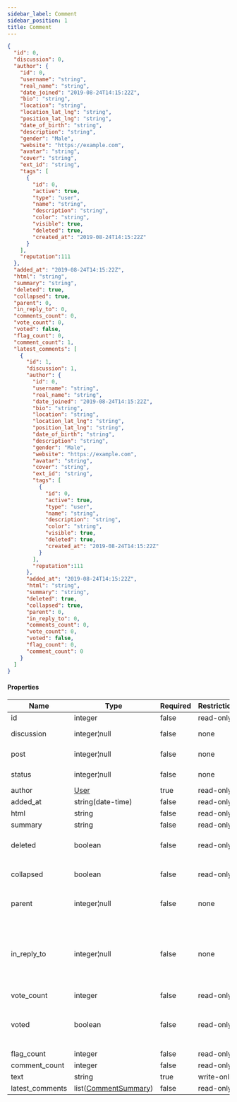 ```yaml
---
sidebar_label: Comment
sidebar_position: 1
title: Comment
---
```


```json
{
  "id": 0,
  "discussion": 0,
  "author": {
    "id": 0,
    "username": "string",
    "real_name": "string",
    "date_joined": "2019-08-24T14:15:22Z",
    "bio": "string",
    "location": "string",
    "location_lat_lng": "string",
    "position_lat_lng": "string",
    "date_of_birth": "string",
    "description": "string",
    "gender": "Male",
    "website": "https://example.com",
    "avatar": "string",
    "cover": "string",
    "ext_id": "string",
    "tags": [
      {
        "id": 0,
        "active": true,
        "type": "user",
        "name": "string",
        "description": "string",
        "color": "string",
        "visible": true,
        "deleted": true,
        "created_at": "2019-08-24T14:15:22Z"
      }
    ],
    "reputation":111
  },
  "added_at": "2019-08-24T14:15:22Z",
  "html": "string",
  "summary": "string",
  "deleted": true,
  "collapsed": true,
  "parent": 0,
  "in_reply_to": 0,
  "comments_count": 0,
  "vote_count": 0,
  "voted": false,
  "flag_count": 0,
  "comment_count": 1,
  "latest_comments": [
    {
      "id": 1,
      "discussion": 1,
      "author": {
        "id": 0,
        "username": "string",
        "real_name": "string",
        "date_joined": "2019-08-24T14:15:22Z",
        "bio": "string",
        "location": "string",
        "location_lat_lng": "string",
        "position_lat_lng": "string",
        "date_of_birth": "string",
        "description": "string",
        "gender": "Male",
        "website": "https://example.com",
        "avatar": "string",
        "cover": "string",
        "ext_id": "string",
        "tags": [
          {
            "id": 0,
            "active": true,
            "type": "user",
            "name": "string",
            "description": "string",
            "color": "string",
            "visible": true,
            "deleted": true,
            "created_at": "2019-08-24T14:15:22Z"
          }
        ],
        "reputation":111
      },
      "added_at": "2019-08-24T14:15:22Z",
      "html": "string",
      "summary": "string",
      "deleted": true,
      "collapsed": true,
      "parent": 0,
      "in_reply_to": 0,
      "comments_count": 0,
      "vote_count": 0,
      "voted": false,
      "flag_count": 0,
      "comment_count": 0
    }
  ]
}

```

#### Properties

|Name|Type|Required|Restrictions|Description|
|---|---|---|---|---|
|id|integer|false|read-only|none|
|discussion|integer¦null|false|none|Id of the [Discussion](../schemas/discussion)|
|post|integer¦null|false|none|Id of the [Post](../schemas/post)|
|status|integer¦null|false|none|Id of the [Status](../schemas/status)|
|author|[User](../schemas/user)|true|read-only|none|
|added_at|string(date-time)|false|read-only|none|
|html|string|false|read-only|none|
|summary|string|false|read-only|none|
|deleted|boolean|false|read-only|Is this comment deleted|
|collapsed|boolean|false|read-only|Is this comment collapsed|
|parent|integer¦null|false|none|Id of the parent [Comment](../schemas/comment)|
|in_reply_to|integer¦null|false|none|Id of the reply [Comment](../schemas/comment), it must have the same `parent` and `object`|
|vote_count|integer|false|read-only|none|
|voted|boolean|false|read-only|true if the logged user has already voted the comment|
|flag_count|integer|false|read-only|none|
|comment_count|integer|false|read-only|none|
|text|string|true|write-only|none|
|latest_comments|list([CommentSummary](../schemas/comment_summary))|false|read-only|none|


